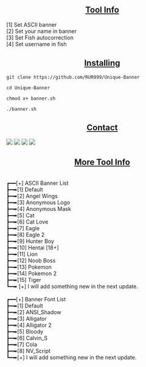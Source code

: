 <h2 align="center"><u>Tool Info</u></h2>
<p>[1] Set ASCII banner<br>[2] Set your name in banner<br>[3] Set Fish autocorrection<br>[4] Set username in fish</p>

<h2 align="center"><u>Installing</u></h2>

```
git clone https://github.com/RUR999/Unique-Banner
```
```
cd Unique-Banner
```
```
chmod x+ banner.sh
```
```
./banner.sh
```
<h2 align="center"><u>Contact</u></h2>
<a href="https://www.facebook.com/999PlusR" target="_blank"><img src="https://img.shields.io/badge/FaceBook-R.U.R. 999+-green?style=for-the-badge&logo=facebook"></a>
<a href="https://m.me/999PlusR" target="_blank"><img src="https://img.shields.io/badge/Messenger-R.U.R. 999+-green?style=for-the-badge&logo=messenger"></a>
<a href="mailto:r.u.r.rabbi@gmail.com" target="_blank"><img src="https://img.shields.io/badge/Email   -R.U.R. 999+-green?style=for-the-badge&logo=gmail"></a>
<a href="https://github.com/RUR999" target="_blank"><img src="https://img.shields.io/badge/Github-R.U.R. 999+-green?style=for-the-badge&logo=github"></a>
<h2 align="center"><u>More Tool Info</u></h2>
<br>┏━━[+] ASCII Banner List<br>
┣━➥[1] Default<br>
┣━➥[2] Angel Wings<br>
┣━➥[3] Anonymous Logo<br>
┣━➥[4] Anonymous Mask<br>
┣━➥[5] Cat<br>
┣━➥[6] Cat Love<br>
┣━➥[7] Eagle<br>
┣━➥[8] Eagle 2<br>
┣━➥[9] Hunter Boy<br>
┣━➥[10] Hentai [18+]<br>
┣━➥[11] Lion<br>
┣━➥[12] Noob Boss<br>
┣━➥[13] Pokemon<br>
┣━➥[14] Pokemon 2<br>
┣━➥[15] Tiger<br>
┗━➥ [+] I will add something new in the next update.<br><br>
┏━━[+] Banner Font List<br>
┣━➥[1] Default<br>
┣━➥[2] ANSI_Shadow<br>
┣━➥[3] Alligator<br>
┣━➥[4] Alligator 2<br>
┣━➥[5] Bloody<br>
┣━➥[6] Calvin_S<br>
┣━➥[7] Cola<br>
┣━➥[8] NV_Script<br>
┗━➥[+] I will add something new in the next update.
</README>
